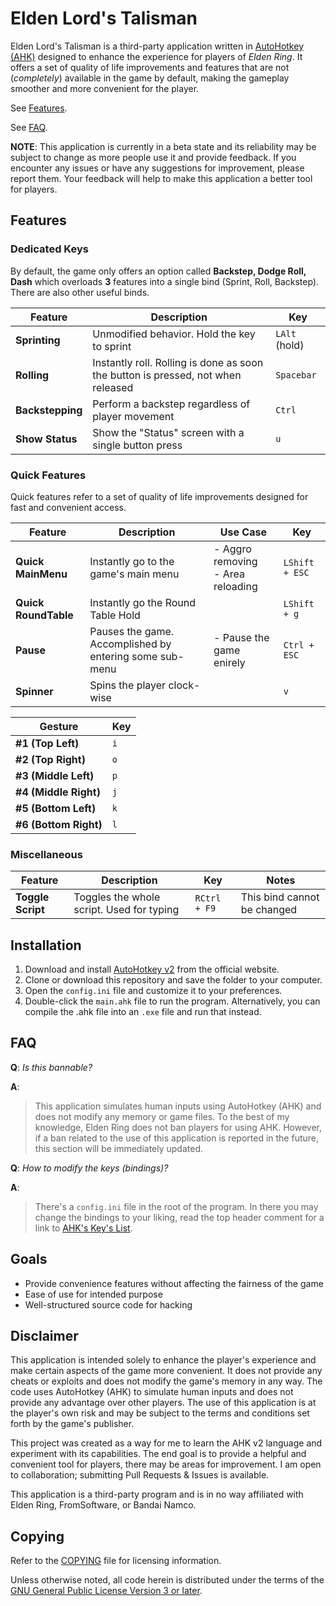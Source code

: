 # Elden Lord's Talisman

Elden Lord's Talisman is a third-party application written in 
[AutoHotkey (AHK)](https://www.autohotkey.com)
designed to enhance the experience for players of _Elden Ring_. It offers
a set of quality of life improvements and features that are not
(_completely_) available in the
game by default, making the gameplay smoother and more convenient for the
player.

See [Features](#features).

See [FAQ](#faq).

**NOTE**:
This application is currently in a beta state and its reliability may be subject
to change as more people use it and provide feedback. If you encounter any
issues or have any suggestions for improvement, please report them.
Your feedback will help to make this application a better tool for players.
 
## Features

### Dedicated Keys

By default, the game only offers an option called **Backstep, Dodge Roll, Dash**
which overloads **3** features into a single bind (Sprint, Roll, Backstep). There are also other useful binds.

| **Feature**      | **Description**                                                                  | **Key**       |
|------------------|----------------------------------------------------------------------------------|---------------|
| **Sprinting**    | Unmodified behavior. Hold the key to sprint                                      | `LAlt` (hold) |
| **Rolling**      | Instantly roll. Rolling is done as soon the button is pressed, not when released | `Spacebar`    |
| **Backstepping** | Perform a backstep regardless of player movement                                 | `Ctrl`        |
| **Show Status**  | Show the "Status" screen with a single button press                              | `u`           |

### Quick Features

Quick features refer to a set of quality of life improvements designed for fast
and convenient access.

| **Feature**          | **Description**                                         | **Use Case**                         | **Key**        |
|----------------------|---------------------------------------------------------|--------------------------------------|----------------|
| **Quick MainMenu**   | Instantly go to the game's main menu                    | - Aggro removing<br>- Area reloading | `LShift + ESC` |
| **Quick RoundTable** | Instantly go the Round Table Hold                       |                                      | `LShift + g`   |
| **Pause**            | Pauses the game. Accomplished by entering some sub-menu | - Pause the game enirely             | `Ctrl + ESC`   |
| **Spinner**          | Spins the player clock-wise                             |                                      | `v`            |

| **Gesture**           | **Key** |
|-----------------------|---------|
| **#1 (Top Left)**     | `i`     |
| **#2 (Top Right)**    | `o`     |
| **#3 (Middle Left)**  | `p`     |
| **#4 (Middle Right)** | `j`     |
| **#5 (Bottom Left)**  | `k`     |
| **#6 (Bottom Right)** | `l`     |

### Miscellaneous

| **Feature**       | **Description**                           | **Key**      | **Notes**                   |
|-------------------|-------------------------------------------|--------------|-----------------------------|
| **Toggle Script** | Toggles the whole script. Used for typing | `RCtrl + F9` | This bind cannot be changed |

## Installation

1. Download and install [AutoHotkey v2](https://www.autohotkey.com/v2/) from the
official website.
2. Clone or download this repository and save the folder to your computer.
3. Open the `config.ini` file and customize it to your preferences.
4. Double-click the `main.ahk` file to run the program. Alternatively, you can
compile the .ahk file into an `.exe` file and run that instead.

## FAQ

**Q**: _Is this bannable?_

**A**:
> This application simulates human inputs using AutoHotkey (AHK) and does not
modify any memory or game files. To the best of my knowledge, Elden
Ring does not ban players for using AHK. However, if a ban related to the use of
this application is reported in the future, this section will be immediately
updated.

**Q**: _How to modify the keys (bindings)?_

**A**:
> There's a `config.ini` file in the root of the program. In there you may
change the bindings to your liking, read the top header comment for a link to
[AHK's Key's List](https://www.autohotkey.com/docs/v2/KeyList.htm).

## Goals

- Provide convenience features without affecting the fairness of the game
- Ease of use for intended purpose
- Well-structured source code for hacking

## Disclaimer

This application is intended solely to enhance the player's experience and make
certain aspects of the game more convenient. It does not provide any cheats or
exploits and does not modify the game's memory in any way. The code uses
AutoHotkey (AHK) to simulate human inputs and does not provide any advantage
over other players. The use of this application is at the player's own risk and
may be subject to the terms and conditions set forth by the game's publisher.

This project was created as a way for me to learn the AHK v2 language
and experiment with its capabilities. The end goal is to provide a helpful and
convenient tool for players, there may be areas for improvement. I am open to
collaboration; submitting Pull Requests & Issues is available.

This application is a third-party program and is in no way affiliated with
Elden Ring, FromSoftware, or Bandai Namco.

## Copying

Refer to the [COPYING](./COPYING) file for licensing information.

Unless otherwise noted, all code herein is distributed under the terms of the
[GNU General Public License Version 3 or later](https://www.gnu.org/licenses/gpl-3.0.en.html).